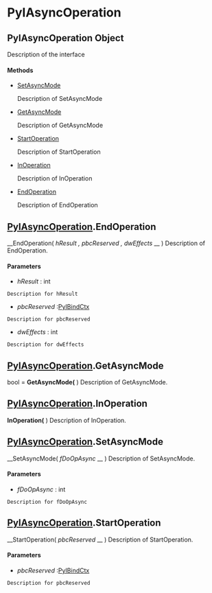 # PyIAsyncOperation

## PyIAsyncOperation Object

Description of the interface

#### Methods


  - [SetAsyncMode](PyIAsyncOperation.md#pyiasyncoperationsetasyncmode)

    Description of SetAsyncMode&nbsp;

  - [GetAsyncMode](PyIAsyncOperation.md#pyiasyncoperationgetasyncmode)

    Description of GetAsyncMode&nbsp;

  - [StartOperation](PyIAsyncOperation.md#pyiasyncoperationstartoperation)

    Description of StartOperation&nbsp;

  - [InOperation](PyIAsyncOperation.md#pyiasyncoperationinoperation)

    Description of InOperation&nbsp;

  - [EndOperation](PyIAsyncOperation.md#pyiasyncoperationendoperation)

    Description of EndOperation&nbsp;

## [PyIAsyncOperation](#pyiasyncoperation).EndOperation

 __EndOperation( *hResult*  *, pbcReserved*  *, dwEffects* __ )
Description of EndOperation.

#### Parameters


  -  *hResult* : int

    Description for hResult

  -  *pbcReserved* :[PyIBindCtx](#pyibindctx)

    Description for pbcReserved

  -  *dwEffects* : int

    Description for dwEffects

## [PyIAsyncOperation](#pyiasyncoperation).GetAsyncMode

bool = __GetAsyncMode(__ )
Description of GetAsyncMode.

## [PyIAsyncOperation](#pyiasyncoperation).InOperation

 __InOperation(__ )
Description of InOperation.

## [PyIAsyncOperation](#pyiasyncoperation).SetAsyncMode

 __SetAsyncMode( *fDoOpAsync* __ )
Description of SetAsyncMode.

#### Parameters


  -  *fDoOpAsync* : int

    Description for fDoOpAsync

## [PyIAsyncOperation](#pyiasyncoperation).StartOperation

 __StartOperation( *pbcReserved* __ )
Description of StartOperation.

#### Parameters


  -  *pbcReserved* :[PyIBindCtx](#pyibindctx)

    Description for pbcReserved